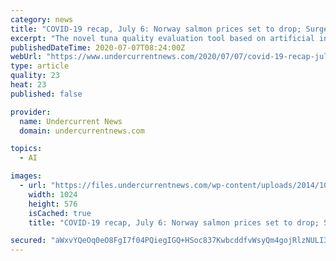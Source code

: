 ```yaml
---
category: news
title: "COVID-19 recap, July 6: Norway salmon prices set to drop; Surge of interest in AI tuna quality tool"
excerpt: "The novel tuna quality evaluation tool based on artificial intelligence (AI) known as Tuna Scope has seen a surge in interest during the coronavirus, as travel restrictions prevent buyers from checking fish quality in person, reports Reuters. Since the ..."
publishedDateTime: 2020-07-07T08:24:00Z
webUrl: "https://www.undercurrentnews.com/2020/07/07/covid-19-recap-july-6-norway-salmon-prices-set-to-drop-surge-of-interest-in-ai-tuna-quality-tool/"
type: article
quality: 23
heat: 23
published: false

provider:
  name: Undercurrent News
  domain: undercurrentnews.com

topics:
  - AI

images:
  - url: "https://files.undercurrentnews.com/wp-content/uploads/2014/10/Laksefilet-Tom-Haga-e1515573873890-1024x576.jpg"
    width: 1024
    height: 576
    isCached: true
    title: "COVID-19 recap, July 6: Norway salmon prices set to drop; Surge of interest in AI tuna quality tool"

secured: "aWxvYQeOq0eO8FgI7f04PQiegIGQ+HSoc837KwbcddfvWsyQm4gojRlzNULI3zCoU6gAb+473W0sOuCl8pchjj7D01MCC0VmyUDO0agnVjOu5ULqmoX3mRI02M2DQW0EEe+pnxSYon70jBoL5ScBDjpxsLwGkj7xdB7We4HeAzO1ReFuJnT2cVm6+dp9t0/bJxVv1xX/4ES9kGs5ykChhQAy7fr5TB3wW+TJW59Irxen1zXeQioP8ynNwMjpILxESfOy/3baKx9xlKigaeNKa3UCO4fvMgMk3D8G3Z5KFzmHmHoLscANHCc1gZmh3FVkJbkqucEexvXwPkR1HhyuLA==;fmg1+Gmy+U8H46l9C4g3wQ=="
---
```


